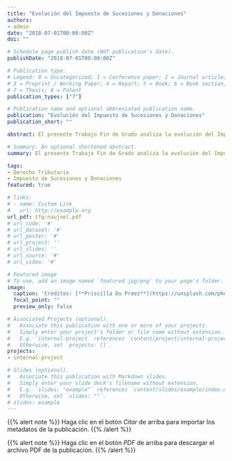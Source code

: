 ```yaml
---
title: "Evolución del Impuesto de Sucesiones y Donaciones"
authors:
- admin
date: "2018-07-01T00:00:00Z"
doi: ""

# Schedule page publish date (NOT publication's date).
publishDate: "2018-07-01T00:00:00Z"

# Publication type.
# Legend: 0 = Uncategorized; 1 = Conference paper; 2 = Journal article;
# 3 = Preprint / Working Paper; 4 = Report; 5 = Book; 6 = Book section;
# 7 = Thesis; 8 = Patent
publication_types: ["7"]

# Publication name and optional abbreviated publication name.
publication: "Evolución del Impuesto de Sucesiones y Donaciones"
publication_short: ""

abstract: El presente Trabajo Fin de Grado analiza la evolución del Impuesto de Sucesiones y Donaciones en los años 2016 y 2017 entre Cataluña y Comunitat Valenciana desde un punto de vista objetivo, incidiendo en los principios de justicia tributaria y observando la jurisprudencia del Tribunal de Justicia de la Unión Europea y del Tribunal Constitucional.

# Summary. An optional shortened abstract.
summary: El presente Trabajo Fin de Grado analiza la evolución del Impuesto de Sucesiones y Donaciones en los años 2016 y 2017 entre Cataluña y Comunitat Valenciana desde un punto de vista objetivo, incidiendo en los principios de justicia tributaria y observando la jurisprudencia del Tribunal de Justicia de la Unión Europea y del Tribunal Constitucional.

tags:
- Derecho Tributario
- Impuesto de Sucesiones y Donaciones
featured: true

# links:
# - name: Custom Link
#   url: http://example.org
url_pdf: tfg-naujoel.pdf
# url_code: '#'
# url_dataset: '#'
# url_poster: '#'
# url_project: ''
# url_slides: ''
# url_source: '#'
# url_video: '#'

# Featured image
# To use, add an image named `featured.jpg/png` to your page's folder.
image:
  caption: 'Créditos: [**Priscilla Du Preez**](https://unsplash.com/photos/XkKCui44iM0)'
  focal_point: ""
  preview_only: false

# Associated Projects (optional).
#   Associate this publication with one or more of your projects.
#   Simply enter your project's folder or file name without extension.
#   E.g. `internal-project` references `content/project/internal-project/index.md`.
#   Otherwise, set `projects: []`.
projects:
- internal-project

# Slides (optional).
#   Associate this publication with Markdown slides.
#   Simply enter your slide deck's filename without extension.
#   E.g. `slides: "example"` references `content/slides/example/index.md`.
#   Otherwise, set `slides: ""`.
# slides: example
---
```


{{% alert note %}}
Haga clic en el botón *Citar* de arriba para importar los metadatos de la publicación.
{{% /alert %}}

{{% alert note %}}
Haga clic en el botón *PDF* de arriba para descargar el archivo PDF de la publicación.
{{% /alert %}}
